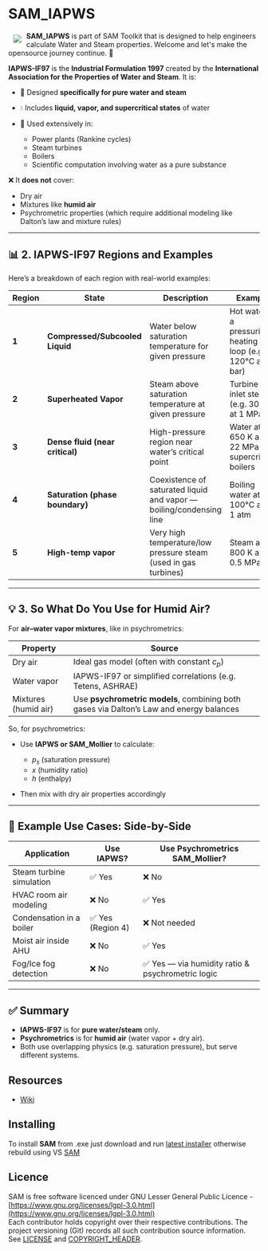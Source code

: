 # SAM_IAPWS

<a href="https://github.com/HoareLea/SAM_IAPWS"><img src="https://github.com/HoareLea/SAM/blob/master/Grasshopper/SAM.Core.Grasshopper/Resources/SAM_Small.png" align="left" hspace="10" vspace="6"></a>

**SAM_IAPWS** is part of SAM Toolkit that is designed to help engineers calculate Water and Steam properties. Welcome and let's make the opensource journey continue. :handshake:

**IAPWS-IF97** is the **Industrial Formulation 1997** created by the **International Association for the Properties of Water and Steam**.
It is:

* 🔬 Designed **specifically for pure water and steam**
* 💧 Includes **liquid, vapor, and supercritical states** of water
* 🧪 Used extensively in:

  * Power plants (Rankine cycles)
  * Steam turbines
  * Boilers
  * Scientific computation involving water as a pure substance

❌ It **does not** cover:

* Dry air
* Mixtures like **humid air**
* Psychrometric properties (which require additional modeling like Dalton’s law and mixture rules)

---

## 📊 2. **IAPWS-IF97 Regions and Examples**

Here’s a breakdown of each region with real-world examples:

| Region | State                           | Description                                                         | Example                                                       |
| ------ | ------------------------------- | ------------------------------------------------------------------- | ------------------------------------------------------------- |
| **1**  | **Compressed/Subcooled Liquid** | Water below saturation temperature for given pressure               | Hot water in a pressurized heating loop (e.g. 120°C at 2 bar) |
| **2**  | **Superheated Vapor**           | Steam above saturation temperature at given pressure                | Turbine inlet steam (e.g. 300°C at 1 MPa)                     |
| **3**  | **Dense fluid (near critical)** | High-pressure region near water’s critical point                    | Water at 650 K and 22 MPa in supercritical boilers            |
| **4**  | **Saturation (phase boundary)** | Coexistence of saturated liquid and vapor — boiling/condensing line | Boiling water at 100°C and 1 atm                              |
| **5**  | **High-temp vapor**             | Very high temperature/low pressure steam (used in gas turbines)     | Steam at 800 K and 0.5 MPa                                    |

---

## 💡 3. **So What Do You Use for Humid Air?**

For **air–water vapor mixtures**, like in psychrometrics:

| Property             | Source                                                                                  |
| -------------------- | --------------------------------------------------------------------------------------- |
| Dry air              | Ideal gas model (often with constant $c_p$)                                             |
| Water vapor          | IAPWS-IF97 or simplified correlations (e.g. Tetens, ASHRAE)                             |
| Mixtures (humid air) | Use **psychrometric models**, combining both gases via Dalton’s Law and energy balances |

So, for psychrometrics:

* Use **IAPWS or SAM_Mollier** to calculate:

  * $p_s$ (saturation pressure)
  * $x$ (humidity ratio)
  * $h$ (enthalpy)
* Then mix with dry air properties accordingly

---

## 🧪 Example Use Cases: Side-by-Side

| Application              | Use IAPWS?       | Use Psychrometrics SAM_Mollier?                              |
| ------------------------ | ---------------- | ------------------------------------------------ |
| Steam turbine simulation | ✅ Yes            | ❌ No                                             |
| HVAC room air modeling   | ❌ No             | ✅ Yes                                            |
| Condensation in a boiler | ✅ Yes (Region 4) | ❌ Not needed                                     |
| Moist air inside AHU     | ❌ No             | ✅ Yes                                            |
| Fog/Ice fog detection    | ❌ No             | ✅ Yes — via humidity ratio & psychrometric logic |

---

## ✅ Summary

* **IAPWS-IF97** is for **pure water/steam** only.
* **Psychrometrics** is for **humid air** (water vapor + dry air).
* Both use overlapping physics (e.g. saturation pressure), but serve different systems.



## Resources
* [Wiki](https://github.com/HoareLea/SAM_IAPWS/wiki)

## Installing

To install **SAM** from .exe just download and run [latest installer](https://github.com/HoareLea/SAM_Deploy/releases) otherwise rebuild using VS [SAM](https://github.com/HoareLea/SAM)

## Licence ##

SAM is free software licenced under GNU Lesser General Public Licence - [https://www.gnu.org/licenses/lgpl-3.0.html](https://www.gnu.org/licenses/lgpl-3.0.html)  
Each contributor holds copyright over their respective contributions.
The project versioning (Git) records all such contribution source information.
See [LICENSE](https://github.com/HoareLea/SAM_Template/blob/master/LICENSE) and [COPYRIGHT_HEADER](https://github.com/HoareLea/SAM/blob/master/COPYRIGHT_HEADER.txt).
